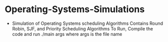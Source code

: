 # Operating-Systems-Simulations
 - Simulation of Operating Systems scheduling Algorithms
Contains Round Robin, SJF, and Priority Scheduling Algorithms
To Run, Compile the code and run ./main args where args is the file name
